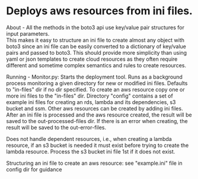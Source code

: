 
# Deploys aws resources from ini files.


About - 
All the methods in the boto3 api use key/value pair structures for input parameters.  
This makes it easy to structure an ini file to create almost any object with boto3 since an ini file can be easily 
converted to a dictionary of key/value pairs and passed to boto3.  This should provide more simplicity than using 
yaml or json templates to create cloud resources as they often require different and sometime complex semantics and 
rules to create resources.

Running - 
Monitor.py: Starts the deployment tool.  Runs as a background process monitoring a given directory for new or modified 
ini files. Defaults to "in-files" dir if no dir specified.  To create an aws resource copy one or more ini files 
to the "in-files" dir. Directory "config" contains a set of example ini files for creating an rds, lambda and its 
dependencies, s3 bucket and ssm. Other aws resources can be created by adding ini files. After an ini file is processed
and the aws resource created, the result will be saved to the out-processed-files dir. If there is an error
when creating, the result will be saved to the out-error-files.

Does not handle dependent resources, i.e., when creating a lambda resource, if an s3 bucket is needed it must exist before
trying to create the lambda resource. Process the s3 bucket ini file 1st if it does not exist.

Structuring an ini file to create an aws resource: see "example.ini" file in config dir for guidance




